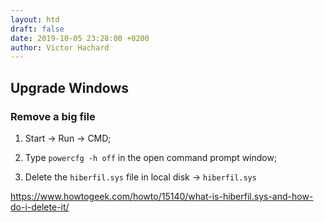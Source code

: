 ```yaml
---
layout: htd
draft: false
date: 2019-10-05 23:28:00 +0200
author: Victor Hachard
---
```


## Upgrade Windows

### Remove a big file

1. Start -> Run -> CMD;

2. Type `powercfg -h off` in the open command prompt window;

3. Delete the `hiberfil.sys` file in local disk -> `hiberfil.sys`

https://www.howtogeek.com/howto/15140/what-is-hiberfil.sys-and-how-do-i-delete-it/
